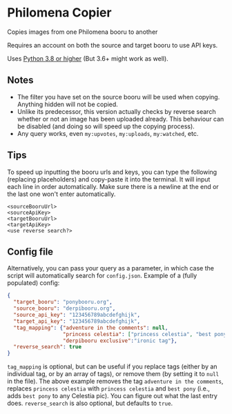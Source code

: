 # Philomena Copier
Copies images from one Philomena booru to another

Requires an account on both the source and target booru to use API keys.

Uses [Python 3.8 or higher](https://www.python.org/downloads/) (But 3.6+ might work as well).

## Notes

- The filter you have set on the source booru will be used when copying. Anything hidden will not be copied.
- Unlike its predecessor, this version actually checks by reverse search whether or not an
  image has been uploaded already. 
  This behaviour can be disabled (and doing so will speed up the copying process).
- Any query works, even `my:upvotes`, `my:uploads`, `my:watched`, etc.

## Tips

To speed up inputting the booru urls and keys, you can type the following (replacing placeholders) and copy-paste it into the terminal. It will input each line in order automatically. Make sure there is a newline at the end or the last one won't enter automatically.

```
<sourceBooruUrl>
<sourceApiKey>
<targetBooruUrl>
<targetApiKey>
<use reverse search?>

```
## Config file

Alternatively, you can pass your query as a parameter, in which case the script will automatically search for `config.json`. 
Example of a (fully populated) config:
```json
{
  "target_booru": "ponybooru.org",
  "source_booru": "derpibooru.org",
  "source_api_key": "123456789abcdefghijk",
  "target_api_key": "123456789abcdefghijk", 
  "tag_mapping": {"adventure in the comments": null, 
                  "princess celestia": ["princess celestia", "best pony"],
                  "derpibooru exclusive":"ironic tag"},
  "reverse_search": true
}
```
`tag_mapping` is optional, but can be useful if you replace tags (either by an individual tag, or by an array of tags), or remove them (by setting it to `null` in the file). The above example removes the tag `adventure in the comments`, replaces `princess celestia` with `princess celestia` and `best pony` (i.e., adds `best pony` to any Celestia pic). You can figure out what the last entry does.
`reverse_search` is also optional, but defaults to `true`.
